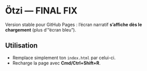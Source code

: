 # Ötzi — FINAL FIX
Version stable pour GitHub Pages : l’écran narratif **s’affiche dès le chargement** (plus d’“écran bleu”).

## Utilisation
- Remplace simplement ton `index.html` par celui-ci.
- Recharge la page avec **Cmd/Ctrl+Shift+R**.
